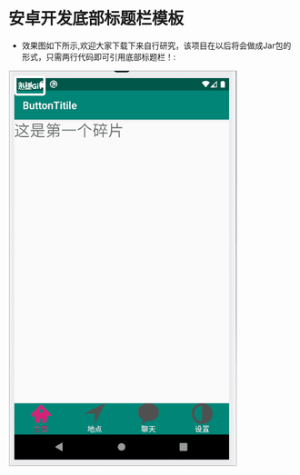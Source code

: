 # 安卓开发底部标题栏模板
* 效果图如下所示,欢迎大家下载下来自行研究，该项目在以后将会做成Jar包的形式，只需两行代码即可引用底部标题栏！:

![image](https://github.com/Geeksongs/ButtonTitile/blob/master/123.gif)

